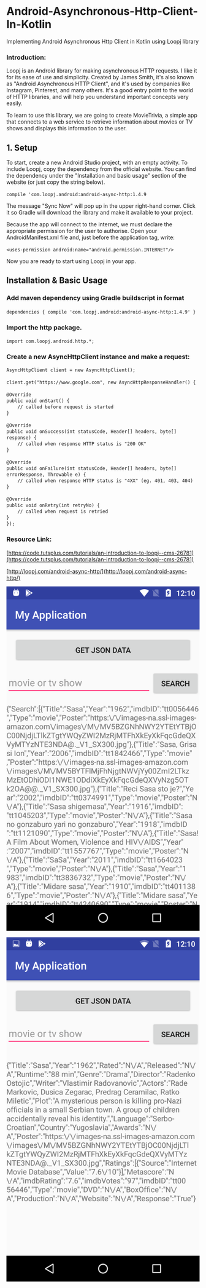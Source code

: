 # Android-Asynchronous-Http-Client-In-Kotlin
Implementing Android Asynchronous Http Client in Kotlin using Loopj library

### Introduction:

Loopj is an Android library for making asynchronous HTTP requests. I like it for its ease of use and simplicity. Created by James Smith, it's also known as "Android Asynchronous HTTP Client", and it's used by companies like Instagram, Pinterest, and many others. It's a good entry point to the world of HTTP libraries, and will help you understand important concepts very easily.

To learn to use this library, we are going to create MovieTrivia, a simple app that connects to a web service to retrieve information about movies or TV shows and displays this information to the user.

## 1. Setup
To start, create a new Android Studio project, with an empty activity. To include Loopj, copy the dependency from the official website. You can find the dependency under the "Installation and basic usage" section of the website (or just copy the string below). 

`compile 'com.loopj.android:android-async-http:1.4.9`

The message "Sync Now" will pop up in the upper right-hand corner. Click it so Gradle will download the library and make it available to your project.

Because the app will connect to the internet, we must declare the appropriate permission for the user to authorise. Open your AndroidManifest.xml file and, just before the application tag, write:

`<uses-permission android:name="android.permission.INTERNET"/>`

Now you are ready to start using Loopj in your app.

## Installation & Basic Usage

### Add maven dependency using Gradle buildscript in format

`
dependencies {
  compile 'com.loopj.android:android-async-http:1.4.9'
}
`

### Import the http package.

`import com.loopj.android.http.*;`

### Create a new AsyncHttpClient instance and make a request:

    AsyncHttpClient client = new AsyncHttpClient();

    client.get("https://www.google.com", new AsyncHttpResponseHandler() {

    @Override
    public void onStart() {
        // called before request is started
    }

    @Override
    public void onSuccess(int statusCode, Header[] headers, byte[] response) {
        // called when response HTTP status is "200 OK"
    }

    @Override
    public void onFailure(int statusCode, Header[] headers, byte[] errorResponse, Throwable e) {
        // called when response HTTP status is "4XX" (eg. 401, 403, 404)
    }

    @Override
    public void onRetry(int retryNo) {
        // called when request is retried
	}
    });
### Resource Link:

[https://code.tutsplus.com/tutorials/an-introduction-to-loopj--cms-26781](https://code.tutsplus.com/tutorials/an-introduction-to-loopj--cms-26781)

[http://loopj.com/android-async-http/](http://loopj.com/android-async-http/)

![](https://raw.githubusercontent.com/Priyanka-Mohanty/Android-Asynchronous-Http-Client-In-Kotlin/master/Screenshot_20180530-121011.png)

![](https://raw.githubusercontent.com/Priyanka-Mohanty/Android-Asynchronous-Http-Client-In-Kotlin/master/Screenshot_20180530-121015.png)
